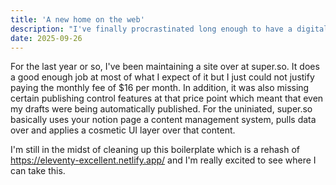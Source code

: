 ```yaml
---
title: 'A new home on the web'
description: "I've finally procrastinated long enough to have a digital nook online"
date: 2025-09-26
---
```


For the last year or so, I've been maintaining a site over at super.so. It does a good enough job at most of what I expect of it but I just could not justify paying the monthly fee of $16 per month. In addition, it was also missing certain publishing control features at that price point which meant that even my drafts were being automatically published. For the uniniated, super.so basically uses your notion page a content management system, pulls data over and applies a cosmetic UI layer over that content.

I'm still in the midst of cleaning up this boilerplate which is a rehash of https://eleventy-excellent.netlify.app/ and I'm really excited to see where I can take this.